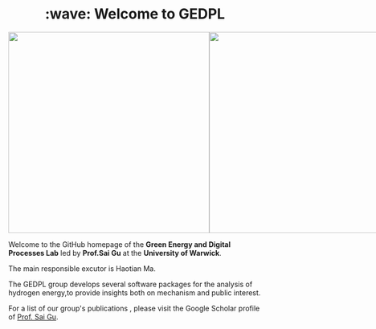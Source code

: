 <h1 align="center">:wave: Welcome to GEDPL </h1>


<div style="display: flex; justify-content: space-between; align-items: flex-end;">
  <img src="https://baltictransportjournal.com/assets/files/news/hydrogen-produksjon-ny-eng.gif" width="400" />
  <img src="https://i.imgur.com/JlXPELW.jpg" width="400" /> 
</div>

Welcome to the GitHub homepage of the  **Green Energy and Digital Processes Lab** led by **Prof.Sai Gu** at the **University of Warwick**. 

The main responsible excutor is Haotian Ma.

The GEDPL group develops several software packages for the analysis of hydrogen energy,to provide insights both on mechanism and public interest.

For a list of our group's publications , please visit the Google Scholar profile of [Prof. Sai Gu](https://scholar.google.com/citations?user=EufoqsMAAAAJ&hl=en&oi=ao).
